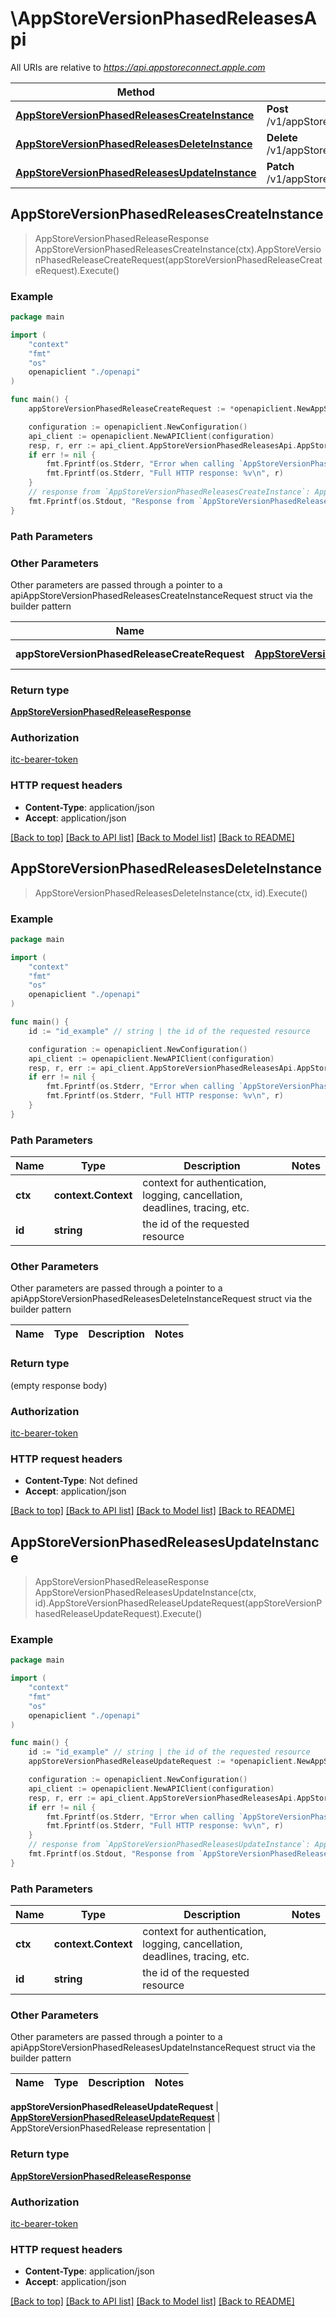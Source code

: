 # \AppStoreVersionPhasedReleasesApi

All URIs are relative to *https://api.appstoreconnect.apple.com*

Method | HTTP request | Description
------------- | ------------- | -------------
[**AppStoreVersionPhasedReleasesCreateInstance**](AppStoreVersionPhasedReleasesApi.md#AppStoreVersionPhasedReleasesCreateInstance) | **Post** /v1/appStoreVersionPhasedReleases | 
[**AppStoreVersionPhasedReleasesDeleteInstance**](AppStoreVersionPhasedReleasesApi.md#AppStoreVersionPhasedReleasesDeleteInstance) | **Delete** /v1/appStoreVersionPhasedReleases/{id} | 
[**AppStoreVersionPhasedReleasesUpdateInstance**](AppStoreVersionPhasedReleasesApi.md#AppStoreVersionPhasedReleasesUpdateInstance) | **Patch** /v1/appStoreVersionPhasedReleases/{id} | 



## AppStoreVersionPhasedReleasesCreateInstance

> AppStoreVersionPhasedReleaseResponse AppStoreVersionPhasedReleasesCreateInstance(ctx).AppStoreVersionPhasedReleaseCreateRequest(appStoreVersionPhasedReleaseCreateRequest).Execute()



### Example

```go
package main

import (
    "context"
    "fmt"
    "os"
    openapiclient "./openapi"
)

func main() {
    appStoreVersionPhasedReleaseCreateRequest := *openapiclient.NewAppStoreVersionPhasedReleaseCreateRequest(*openapiclient.NewAppStoreVersionPhasedReleaseCreateRequestData("Type_example", *openapiclient.NewAppStoreReviewDetailCreateRequestDataRelationships(*openapiclient.NewAppStoreReviewDetailCreateRequestDataRelationshipsAppStoreVersion(*openapiclient.NewAppStoreReviewDetailRelationshipsAppStoreVersionData("Type_example", "Id_example"))))) // AppStoreVersionPhasedReleaseCreateRequest | AppStoreVersionPhasedRelease representation

    configuration := openapiclient.NewConfiguration()
    api_client := openapiclient.NewAPIClient(configuration)
    resp, r, err := api_client.AppStoreVersionPhasedReleasesApi.AppStoreVersionPhasedReleasesCreateInstance(context.Background()).AppStoreVersionPhasedReleaseCreateRequest(appStoreVersionPhasedReleaseCreateRequest).Execute()
    if err != nil {
        fmt.Fprintf(os.Stderr, "Error when calling `AppStoreVersionPhasedReleasesApi.AppStoreVersionPhasedReleasesCreateInstance``: %v\n", err)
        fmt.Fprintf(os.Stderr, "Full HTTP response: %v\n", r)
    }
    // response from `AppStoreVersionPhasedReleasesCreateInstance`: AppStoreVersionPhasedReleaseResponse
    fmt.Fprintf(os.Stdout, "Response from `AppStoreVersionPhasedReleasesApi.AppStoreVersionPhasedReleasesCreateInstance`: %v\n", resp)
}
```

### Path Parameters



### Other Parameters

Other parameters are passed through a pointer to a apiAppStoreVersionPhasedReleasesCreateInstanceRequest struct via the builder pattern


Name | Type | Description  | Notes
------------- | ------------- | ------------- | -------------
 **appStoreVersionPhasedReleaseCreateRequest** | [**AppStoreVersionPhasedReleaseCreateRequest**](AppStoreVersionPhasedReleaseCreateRequest.md) | AppStoreVersionPhasedRelease representation | 

### Return type

[**AppStoreVersionPhasedReleaseResponse**](AppStoreVersionPhasedReleaseResponse.md)

### Authorization

[itc-bearer-token](../README.md#itc-bearer-token)

### HTTP request headers

- **Content-Type**: application/json
- **Accept**: application/json

[[Back to top]](#) [[Back to API list]](../README.md#documentation-for-api-endpoints)
[[Back to Model list]](../README.md#documentation-for-models)
[[Back to README]](../README.md)


## AppStoreVersionPhasedReleasesDeleteInstance

> AppStoreVersionPhasedReleasesDeleteInstance(ctx, id).Execute()



### Example

```go
package main

import (
    "context"
    "fmt"
    "os"
    openapiclient "./openapi"
)

func main() {
    id := "id_example" // string | the id of the requested resource

    configuration := openapiclient.NewConfiguration()
    api_client := openapiclient.NewAPIClient(configuration)
    resp, r, err := api_client.AppStoreVersionPhasedReleasesApi.AppStoreVersionPhasedReleasesDeleteInstance(context.Background(), id).Execute()
    if err != nil {
        fmt.Fprintf(os.Stderr, "Error when calling `AppStoreVersionPhasedReleasesApi.AppStoreVersionPhasedReleasesDeleteInstance``: %v\n", err)
        fmt.Fprintf(os.Stderr, "Full HTTP response: %v\n", r)
    }
}
```

### Path Parameters


Name | Type | Description  | Notes
------------- | ------------- | ------------- | -------------
**ctx** | **context.Context** | context for authentication, logging, cancellation, deadlines, tracing, etc.
**id** | **string** | the id of the requested resource | 

### Other Parameters

Other parameters are passed through a pointer to a apiAppStoreVersionPhasedReleasesDeleteInstanceRequest struct via the builder pattern


Name | Type | Description  | Notes
------------- | ------------- | ------------- | -------------


### Return type

 (empty response body)

### Authorization

[itc-bearer-token](../README.md#itc-bearer-token)

### HTTP request headers

- **Content-Type**: Not defined
- **Accept**: application/json

[[Back to top]](#) [[Back to API list]](../README.md#documentation-for-api-endpoints)
[[Back to Model list]](../README.md#documentation-for-models)
[[Back to README]](../README.md)


## AppStoreVersionPhasedReleasesUpdateInstance

> AppStoreVersionPhasedReleaseResponse AppStoreVersionPhasedReleasesUpdateInstance(ctx, id).AppStoreVersionPhasedReleaseUpdateRequest(appStoreVersionPhasedReleaseUpdateRequest).Execute()



### Example

```go
package main

import (
    "context"
    "fmt"
    "os"
    openapiclient "./openapi"
)

func main() {
    id := "id_example" // string | the id of the requested resource
    appStoreVersionPhasedReleaseUpdateRequest := *openapiclient.NewAppStoreVersionPhasedReleaseUpdateRequest(*openapiclient.NewAppStoreVersionPhasedReleaseUpdateRequestData("Type_example", "Id_example")) // AppStoreVersionPhasedReleaseUpdateRequest | AppStoreVersionPhasedRelease representation

    configuration := openapiclient.NewConfiguration()
    api_client := openapiclient.NewAPIClient(configuration)
    resp, r, err := api_client.AppStoreVersionPhasedReleasesApi.AppStoreVersionPhasedReleasesUpdateInstance(context.Background(), id).AppStoreVersionPhasedReleaseUpdateRequest(appStoreVersionPhasedReleaseUpdateRequest).Execute()
    if err != nil {
        fmt.Fprintf(os.Stderr, "Error when calling `AppStoreVersionPhasedReleasesApi.AppStoreVersionPhasedReleasesUpdateInstance``: %v\n", err)
        fmt.Fprintf(os.Stderr, "Full HTTP response: %v\n", r)
    }
    // response from `AppStoreVersionPhasedReleasesUpdateInstance`: AppStoreVersionPhasedReleaseResponse
    fmt.Fprintf(os.Stdout, "Response from `AppStoreVersionPhasedReleasesApi.AppStoreVersionPhasedReleasesUpdateInstance`: %v\n", resp)
}
```

### Path Parameters


Name | Type | Description  | Notes
------------- | ------------- | ------------- | -------------
**ctx** | **context.Context** | context for authentication, logging, cancellation, deadlines, tracing, etc.
**id** | **string** | the id of the requested resource | 

### Other Parameters

Other parameters are passed through a pointer to a apiAppStoreVersionPhasedReleasesUpdateInstanceRequest struct via the builder pattern


Name | Type | Description  | Notes
------------- | ------------- | ------------- | -------------

 **appStoreVersionPhasedReleaseUpdateRequest** | [**AppStoreVersionPhasedReleaseUpdateRequest**](AppStoreVersionPhasedReleaseUpdateRequest.md) | AppStoreVersionPhasedRelease representation | 

### Return type

[**AppStoreVersionPhasedReleaseResponse**](AppStoreVersionPhasedReleaseResponse.md)

### Authorization

[itc-bearer-token](../README.md#itc-bearer-token)

### HTTP request headers

- **Content-Type**: application/json
- **Accept**: application/json

[[Back to top]](#) [[Back to API list]](../README.md#documentation-for-api-endpoints)
[[Back to Model list]](../README.md#documentation-for-models)
[[Back to README]](../README.md)

